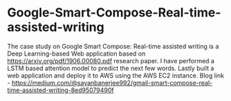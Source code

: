# Google-Smart-Compose-Real-time-assisted-writing
The case study on Google Smart Compose: Real-time assisted writing is a Deep Learning-based Web application based on https://arxiv.org/pdf/1906.00080.pdf research paper. I have performed a LSTM based attention model to predict the next few words.  Lastly built a web application and deploy it to AWS using the AWS EC2 instance.  Blog link - https://medium.com/@sayanbanerjee992/gmail-smart-compose-real-time-assisted-writing-8ed95079490f
